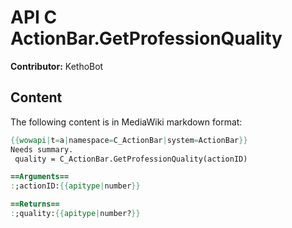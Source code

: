 # API C ActionBar.GetProfessionQuality

**Contributor:** KethoBot

## Content

The following content is in MediaWiki markdown format:

```mediawiki
{{wowapi|t=a|namespace=C_ActionBar|system=ActionBar}}
Needs summary.
 quality = C_ActionBar.GetProfessionQuality(actionID)

==Arguments==
:;actionID:{{apitype|number}}

==Returns==
:;quality:{{apitype|number?}}
```